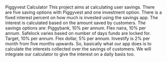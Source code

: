 Piggyvest Calculator
This project aims at calculating user savings. There are five saving options with Piggyvest and one investment option.
There is a fixed interest percent on how much is invested using the savings app.
The interest is calculated based on the amount saved by customers.
The savings options are:
Piggybank, 10% per annum.
Flex naira, 10% per annum.
Safelock varies based on number of days funds are locked for.
Target, 10% per annum.
Flex dollar, 5% per annum.
Investify is 2% per month from five months upwards.
So, basically what our app does is to calculate the interests collected over the savings of customers.
We will integrate our calculator to give the interest on a daily basis too.